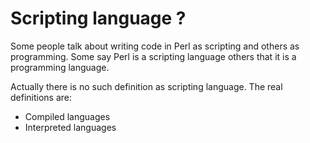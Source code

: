 # Scripting language ?

Some people talk about writing code in Perl as scripting and others as programming.
Some say Perl is a scripting language others that it is a programming language.

Actually there is no such definition as scripting language. The real definitions are:

* Compiled languages
* Interpreted languages


